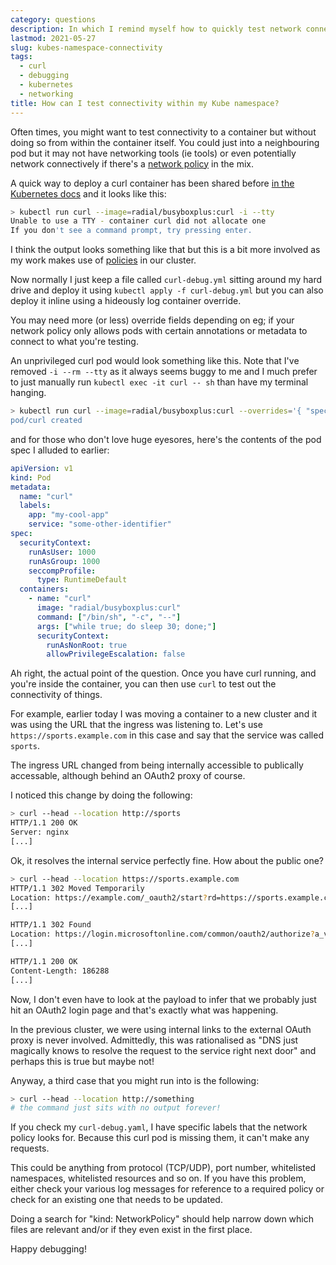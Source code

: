 ```yaml
---
category: questions
description: In which I remind myself how to quickly test network connectivity within a Kubernetes namespace
lastmod: 2021-05-27
slug: kubes-namespace-connectivity
tags:
  - curl
  - debugging
  - kubernetes
  - networking
title: How can I test connectivity within my Kube namespace?
---
```

Often times, you might want to test connectivity to a container but without doing so from within the container itself. You could just into a neighbouring pod but it may not have networking tools (ie tools) or even potentially network connectively if there's a [network policy](https://kubernetes.io/docs/concepts/services-networking/network-policies/) in the mix.

A quick way to deploy a curl container has been shared before [in the Kubernetes docs](https://kubernetes.io/docs/concepts/services-networking/connect-applications-service/#securing-the-service) and it looks like this:

```bash
> kubectl run curl --image=radial/busyboxplus:curl -i --tty
Unable to use a TTY - container curl did not allocate one
If you don't see a command prompt, try pressing enter.
```

I think the output looks something like that but this is a bit more involved as my work makes use of [policies](https://docs.microsoft.com/en-us/azure/governance/policy/concepts/policy-for-kubernetes) in our cluster.

Now normally I just keep a file called `curl-debug.yml` sitting around my hard drive and deploy it using `kubectl apply -f curl-debug.yml`
but you can also deploy it inline using a hideously log container override.

You may need more (or less) override fields depending on eg; if your network policy only allows pods with certain annotations or metadata to connect to what you're testing.

An unprivileged curl pod would look something like this. Note that I've removed `-i --rm --tty` as it always seems buggy to me and I much prefer to just manually run `kubectl exec -it curl -- sh` than have my terminal hanging.

```bash
> kubectl run curl --image=radial/busyboxplus:curl --overrides='{ "spec": { "securityContext": { "runAsUser": 1000, "runAsGroup": 1000, "seccompProfile": { "type": "RuntimeDefault" }}, "containers": [{ "name": "curl", "image": "radial/busyboxplus:curl", "command": [ "/bin/sh", "-c", "--" ], "args": [ "while true; do sleep 30; done; " ], "securityContext": { "runAsNonRoot": true, "allowPrivilegeEscalation": false }}]}}
pod/curl created
```

and for those who don't love huge eyesores, here's the contents of the pod spec I alluded to earlier:

```yaml
apiVersion: v1
kind: Pod
metadata:
  name: "curl"
  labels:
    app: "my-cool-app"
    service: "some-other-identifier"
spec:
  securityContext:
    runAsUser: 1000
    runAsGroup: 1000
    seccompProfile:
      type: RuntimeDefault
  containers:
    - name: "curl"
      image: "radial/busyboxplus:curl"
      command: ["/bin/sh", "-c", "--"]
      args: ["while true; do sleep 30; done;"]
      securityContext:
        runAsNonRoot: true
        allowPrivilegeEscalation: false
```

Ah right, the actual point of the question. Once you have curl running, and you're inside the container, you can then use `curl` to test out the connectivity of things.

For example, earlier today I was moving a container to a new cluster and it was using the URL that the ingress was listening to. Let's use `https://sports.example.com` in this case and say that the service was called `sports`.

The ingress URL changed from being internally accessible to publically accessable, although behind an OAuth2 proxy of course.

I noticed this change by doing the following:

```bash
> curl --head --location http://sports
HTTP/1.1 200 OK
Server: nginx
[...]
```

Ok, it resolves the internal service perfectly fine. How about the public one?

```bash
> curl --head --location https://sports.example.com
HTTP/1.1 302 Moved Temporarily
Location: https://example.com/_oauth2/start?rd=https://sports.example.com
[...]

HTTP/1.1 302 Found
Location: https://login.microsoftonline.com/common/oauth2/authorize?a_very_long_string
[...]

HTTP/1.1 200 OK
Content-Length: 186288
[...]
```

Now, I don't even have to look at the payload to infer that we probably just hit an OAuth2 login page and that's exactly what was happening.

In the previous cluster, we were using internal links to the external OAuth proxy is never involved. Admittedly, this was rationalised as "DNS just magically knows to resolve the request to the service right next door" and perhaps this is true but maybe not!

Anyway, a third case that you might run into is the following:

```bash
> curl --head --location http://something
# the command just sits with no output forever!
```

If you check my `curl-debug.yaml`, I have specific labels that the network policy looks for. Because this curl pod is missing them, it can't make any requests.

This could be anything from protocol (TCP/UDP), port number, whitelisted namespaces, whitelisted resources and so on. If you have this problem, either check your various log messages for reference to a required policy or check for an existing one that needs to be updated.

Doing a search for "kind: NetworkPolicy" should help narrow down which files are relevant and/or if they even exist in the first place.

Happy debugging!
